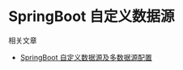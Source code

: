 # SpringBoot 自定义数据源

相关文章

* [SpringBoot 自定义数据源及多数据源配置](https://www.zhyea.com/2019/09/13/springboot-learn-02-custom-datasource.html)